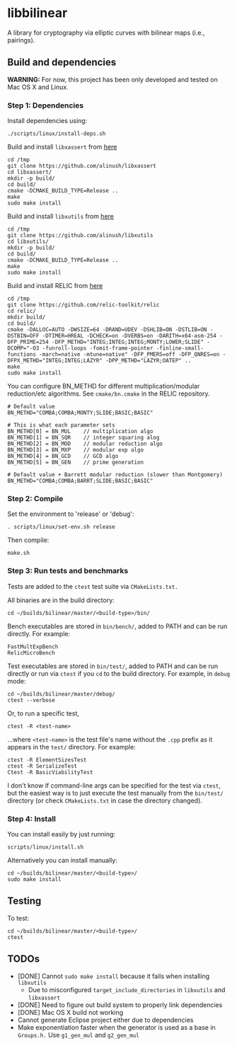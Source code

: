 # libbilinear

A library for cryptography via elliptic curves with bilinear maps (i.e., pairings).

## Build and dependencies

**WARNING:** For now, this project has been only developed and tested on Mac OS X and Linux.

### Step 1: Dependencies

Install dependencies using:

    ./scripts/linux/install-deps.sh

Build and install `libxassert` from [here](https://github.com/alinush/libxassert/blob/master/README.md)

    cd /tmp
    git clone https://github.com/alinush/libxassert
    cd libxassert/
    mkdir -p build/
    cd build/
    cmake -DCMAKE_BUILD_TYPE=Release ..
    make
    sudo make install

Build and install `libxutils` from [here](https://github.com/alinush/libxutils/blob/master/README.md)

    cd /tmp
    git clone https://github.com/alinush/libxutils
    cd libxutils/
    mkdir -p build/
    cd build/
    cmake -DCMAKE_BUILD_TYPE=Release ..
    make
    sudo make install

Build and install RELIC from [here](https://github.com/relic-toolkit/relic)

    cd /tmp
    git clone https://github.com/relic-toolkit/relic
    cd relic/
    mkdir build/
    cd build/
    cmake -DALLOC=AUTO -DWSIZE=64 -DRAND=UDEV -DSHLIB=ON -DSTLIB=ON -DSTBIN=OFF -DTIMER=HREAL -DCHECK=on -DVERBS=on -DARITH=x64-asm-254 -DFP_PRIME=254 -DFP_METHD="INTEG;INTEG;INTEG;MONTY;LOWER;SLIDE" -DCOMP="-O3 -funroll-loops -fomit-frame-pointer -finline-small-functions -march=native -mtune=native" -DFP_PMERS=off -DFP_QNRES=on -DFPX_METHD="INTEG;INTEG;LAZYR" -DPP_METHD="LAZYR;OATEP" ..
    make
    sudo make install

You can configure BN_METHD for different multiplication/modular reduction/etc algorithms. See `cmake/bn.cmake` in the RELIC repository.

    # Default value
    BN_METHD="COMBA;COMBA;MONTY;SLIDE;BASIC;BASIC"

    # This is what each parameter sets
    BN_METHD[0] = BN_MUL    // multiplication algo
    BN_METHD[1] = BN_SQR    // integer squaring alog
    BN_METHD[2] = BN_MOD    // modular reduction algo
    BN_METHD[3] = BN_MXP    // modular exp algo
    BN_METHD[4] = BN_GCD    // GCD algo
    BN_METHD[5] = BN_GEN    // prime generation

    # Default value + Barrett modular reduction (slower than Montgomery) 
    BN_METHD="COMBA;COMBA;BARRT;SLIDE;BASIC;BASIC"

### Step 2: Compile

Set the environment to 'release' or 'debug':
    
    . scripts/linux/set-env.sh release

Then compile:

    make.sh

### Step 3: Run tests and benchmarks

Tests are added to the `ctest` test suite via `CMakeLists.txt.`

All binaries are in the build directory:

    cd ~/builds/bilinear/master/<build-type>/bin/

Bench executables are stored in `bin/bench/`, added to PATH and can be run directly. For example:

    FastMultExpBench
    RelicMicroBench

Test executables are stored in `bin/test/`, added to PATH and can be run directly or run via `ctest` if you `cd` to the build directory.
For example, in `debug` mode:

    cd ~/builds/bilinear/master/debug/
    ctest --verbose

Or, to run a specific test, 
    
    ctest -R <test-name>

...where `<test-name>` is the test file's name without the `.cpp` prefix as it appears in the `test/` directory. For example:

    ctest -R ElementSizesTest
    ctest -R SerializeTest
    Ctest -R BasicViabilityTest


I don't know if command-line args can be specified for the test via `ctest`, but the easiest way is to just execute the test manually from the `bin/test/` directory (or check `CMakeLists.txt` in case the directory changed).

### Step 4: Install

You can install easily by just running:

    scripts/linux/install.sh

Alternatively you can install manually:

    cd ~/builds/bilinear/master/<build-type>/
    sudo make install

## Testing

To test:

    cd ~/builds/bilinear/master/<build-type>/
    ctest

## TODOs

 - [DONE] Cannot `sudo make install` because it fails when installing `libxutils`
    + Due to misconfigured `target_include_directories` in `libxutils` and `libxassert`
 - [DONE] Need to figure out build system to properly link dependencies
 - [DONE] Mac OS X build not working
 - Cannot generate Eclipse project either due to dependencies
 - Make exponentiation faster when the generator is used as a base in `Groups.h.` Use `g1_gen_mul` and `g2_gen_mul`
